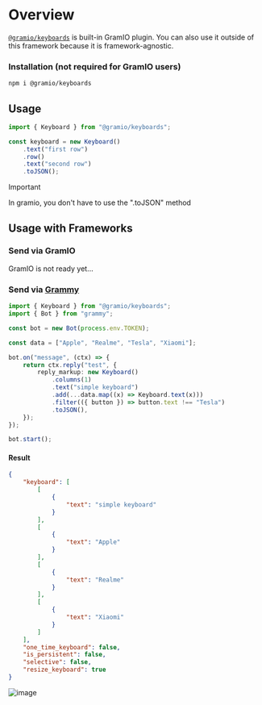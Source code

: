 # Overview

[`@gramio/keyboards`](https://github.com/gramiojs/keyboards) is built-in GramIO plugin. You can also use it outside of this framework because it is framework-agnostic.

### Installation (not required for GramIO users)

```bash
npm i @gramio/keyboards
```

## Usage

```ts
import { Keyboard } from "@gramio/keyboards";

const keyboard = new Keyboard()
    .text("first row")
    .row()
    .text("second row")
    .toJSON();
```

> [!IMPORTANT]
> In gramio, you don't have to use the ".toJSON" method

## Usage with Frameworks

### Send via GramIO

GramIO is not ready yet...

### Send via [Grammy](https://grammy.dev/)

```ts
import { Keyboard } from "@gramio/keyboards";
import { Bot } from "grammy";

const bot = new Bot(process.env.TOKEN);

const data = ["Apple", "Realme", "Tesla", "Xiaomi"];

bot.on("message", (ctx) => {
    return ctx.reply("test", {
        reply_markup: new Keyboard()
            .columns(1)
            .text("simple keyboard")
            .add(...data.map((x) => Keyboard.text(x)))
            .filter(({ button }) => button.text !== "Tesla")
            .toJSON(),
    });
});

bot.start();
```

#### Result

```json
{
    "keyboard": [
        [
            {
                "text": "simple keyboard"
            }
        ],
        [
            {
                "text": "Apple"
            }
        ],
        [
            {
                "text": "Realme"
            }
        ],
        [
            {
                "text": "Xiaomi"
            }
        ]
    ],
    "one_time_keyboard": false,
    "is_persistent": false,
    "selective": false,
    "resize_keyboard": true
}
```

![image](https://github.com/gramiojs/keyboards/assets/57632712/e65e2b0a-40f0-43ae-9887-04360e6dbeab)
